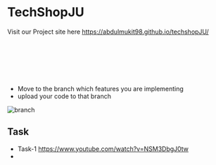 # TechShopJU
Visit our Project site here https://abdulmukit98.github.io/techshopJU/


<br><br><br><br><br>
* Move to the branch which features you are implementing
* upload your code to that branch

![branch](https://github.com/abdulmukit98/swe/blob/main/images/image.png) <br>


## Task

* Task-1 https://www.youtube.com/watch?v=NSM3DbgJ0tw
* 
